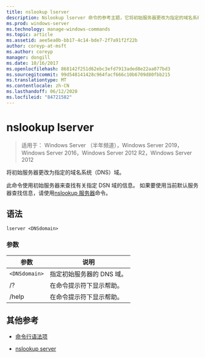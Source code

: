 ```yaml
---
title: nslookup lserver
description: Nslookup lserver 命令的参考主题，它将初始服务器更改为指定的域名系统（DNS）域。
ms.prod: windows-server
ms.technology: manage-windows-commands
ms.topic: article
ms.assetid: aee5ea0b-bb17-4c14-bde7-2f7a91f2f22b
author: coreyp-at-msft
ms.author: coreyp
manager: dongill
ms.date: 10/16/2017
ms.openlocfilehash: 868142f251d62ebc3efd7913aded8e22aa077bd3
ms.sourcegitcommit: 99d548141428c964facf666c10b6709d80fbb215
ms.translationtype: MT
ms.contentlocale: zh-CN
ms.lasthandoff: 06/12/2020
ms.locfileid: "84721582"
---
```

# <a name="nslookup-lserver"></a>nslookup lserver

> 适用于： Windows Server （半年频道），Windows Server 2019，Windows Server 2016，Windows Server 2012 R2，Windows Server 2012

将初始服务器更改为指定的域名系统（DNS）域。

此命令使用初始服务器来查找有关指定 DSN 域的信息。 如果要使用当前默认服务器查找信息，请使用[nslookup 服务器](nslookup-server.md)命令。

## <a name="syntax"></a>语法

```
lserver <DNSdomain>
```

### <a name="parameters"></a>参数

| 参数 | 说明 |
| --------- | ----------- |
| `<DNSdomain>` | 指定初始服务器的 DNS 域。 |
| /? | 在命令提示符下显示帮助。 |
| /help | 在命令提示符下显示帮助。 |

## <a name="additional-references"></a>其他参考

- [命令行语法项](command-line-syntax-key.md)

- [nslookup server](nslookup-server.md)
